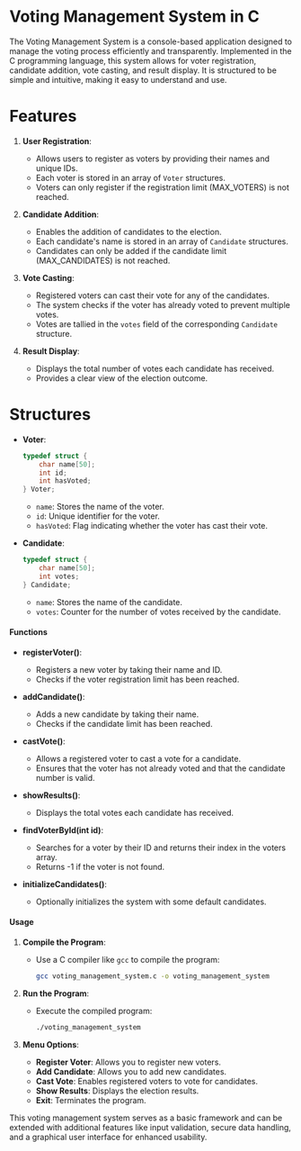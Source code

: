 # Voting Management System in C

The Voting Management System is a console-based application designed to manage the voting process efficiently and transparently. Implemented in the C programming language, this system allows for voter registration, candidate addition, vote casting, and result display. It is structured to be simple and intuitive, making it easy to understand and use.

# Features

1. **User Registration**:
   - Allows users to register as voters by providing their names and unique IDs.
   - Each voter is stored in an array of `Voter` structures.
   - Voters can only register if the registration limit (MAX_VOTERS) is not reached.

2. **Candidate Addition**:
   - Enables the addition of candidates to the election.
   - Each candidate's name is stored in an array of `Candidate` structures.
   - Candidates can only be added if the candidate limit (MAX_CANDIDATES) is not reached.

3. **Vote Casting**:
   - Registered voters can cast their vote for any of the candidates.
   - The system checks if the voter has already voted to prevent multiple votes.
   - Votes are tallied in the `votes` field of the corresponding `Candidate` structure.

4. **Result Display**:
   - Displays the total number of votes each candidate has received.
   - Provides a clear view of the election outcome.

# Structures

- **Voter**:
  ```c
  typedef struct {
      char name[50];
      int id;
      int hasVoted;
  } Voter;
  ```
  - `name`: Stores the name of the voter.
  - `id`: Unique identifier for the voter.
  - `hasVoted`: Flag indicating whether the voter has cast their vote.

- **Candidate**:
  ```c
  typedef struct {
      char name[50];
      int votes;
  } Candidate;
  ```
  - `name`: Stores the name of the candidate.
  - `votes`: Counter for the number of votes received by the candidate.

#### Functions

- **registerVoter()**:
  - Registers a new voter by taking their name and ID.
  - Checks if the voter registration limit has been reached.

- **addCandidate()**:
  - Adds a new candidate by taking their name.
  - Checks if the candidate limit has been reached.

- **castVote()**:
  - Allows a registered voter to cast a vote for a candidate.
  - Ensures that the voter has not already voted and that the candidate number is valid.

- **showResults()**:
  - Displays the total votes each candidate has received.

- **findVoterById(int id)**:
  - Searches for a voter by their ID and returns their index in the voters array.
  - Returns -1 if the voter is not found.

- **initializeCandidates()**:
  - Optionally initializes the system with some default candidates.

#### Usage

1. **Compile the Program**:
   - Use a C compiler like `gcc` to compile the program:
     ```sh
     gcc voting_management_system.c -o voting_management_system
     ```

2. **Run the Program**:
   - Execute the compiled program:
     ```sh
     ./voting_management_system
     ```

3. **Menu Options**:
   - **Register Voter**: Allows you to register new voters.
   - **Add Candidate**: Allows you to add new candidates.
   - **Cast Vote**: Enables registered voters to vote for candidates.
   - **Show Results**: Displays the election results.
   - **Exit**: Terminates the program.

This voting management system serves as a basic framework and can be extended with additional features like input validation, secure data handling, and a graphical user interface for enhanced usability.
